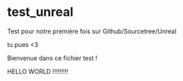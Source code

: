 # test_unreal
Test pour notre première fois sur Github/Sourcetree/Unreal

tu pues <3

Bienvenue dans ce fichier test ! 

HELLO WORLD !!!!!!!!!
